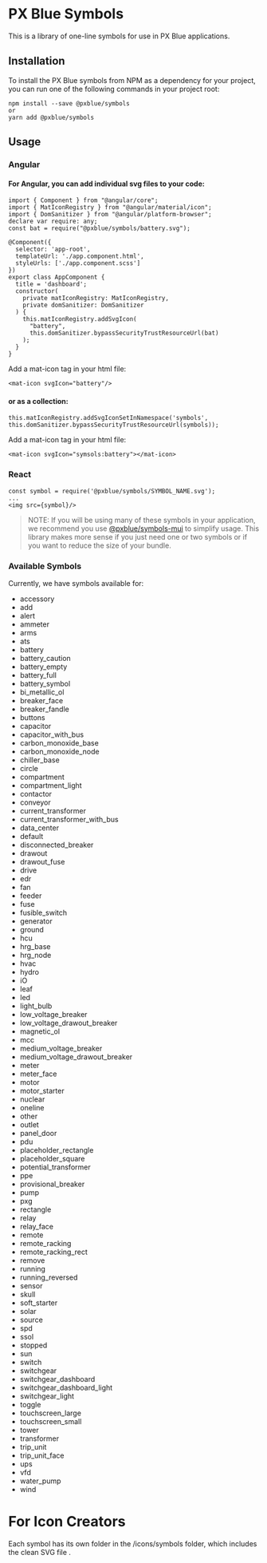 # PX Blue Symbols
This is a library of one-line symbols for use in PX Blue applications.

## Installation
To install the PX Blue symbols from NPM as a dependency for your project, you can run one of the following commands in your project root:
```
npm install --save @pxblue/symbols
or
yarn add @pxblue/symbols
```

## Usage
### Angular
#### For Angular, you can add individual svg files to your code:
```
import { Component } from "@angular/core";
import { MatIconRegistry } from "@angular/material/icon";
import { DomSanitizer } from "@angular/platform-browser";
declare var require: any;
const bat = require("@pxblue/symbols/battery.svg");

@Component({
  selector: 'app-root',
  templateUrl: './app.component.html',
  styleUrls: ['./app.component.scss']
})
export class AppComponent {
  title = 'dashboard';
  constructor(
    private matIconRegistry: MatIconRegistry,
    private domSanitizer: DomSanitizer
  ) {
    this.matIconRegistry.addSvgIcon(
      "battery",
      this.domSanitizer.bypassSecurityTrustResourceUrl(bat)
    );
  }
}
```
Add a mat-icon tag in your html file:
```
<mat-icon svgIcon="battery"/>
```

#### or as a collection:

```
this.matIconRegistry.addSvgIconSetInNamespace('symbols', this.domSanitizer.bypassSecurityTrustResourceUrl(symbols));
```

Add a mat-icon tag in your html file:
```
<mat-icon svgIcon="symsols:battery"></mat-icon>
```

### React
```
const symbol = require('@pxblue/symbols/SYMBOL_NAME.svg');
...
<img src={symbol}/>
```

>NOTE: If you will be using many of these symbols in your application, we recommend you use [@pxblue/symbols-mui](https://www.npmjs.com/package/@pxblue/symbols-mui) to simplify usage. This library makes more sense if you just need one or two symbols or if you want to reduce the size of your bundle.

### Available Symbols
Currently, we have symbols available for:
* accessory
* add
* alert
* ammeter
* arms
* ats
* battery
* battery_caution
* battery_empty
* battery_full
* battery_symbol
* bi_metallic_ol
* breaker_face
* breaker_fandle
* buttons
* capacitor
* capacitor_with_bus
* carbon_monoxide_base
* carbon_monoxide_node
* chiller_base
* circle
* compartment
* compartment_light
* contactor
* conveyor
* current_transformer
* current_transformer_with_bus
* data_center
* default
* disconnected_breaker
* drawout
* drawout_fuse
* drive
* edr
* fan
* feeder
* fuse
* fusible_switch
* generator
* ground
* hcu
* hrg_base
* hrg_node
* hvac
* hydro
* iO
* leaf
* led
* light_bulb
* low_voltage_breaker
* low_voltage_drawout_breaker
* magnetic_ol
* mcc
* medium_voltage_breaker
* medium_voltage_drawout_breaker
* meter
* meter_face
* motor
* motor_starter
* nuclear
* oneline
* other
* outlet
* panel_door
* pdu
* placeholder_rectangle
* placeholder_square
* potential_transformer
* ppe
* provisional_breaker
* pump
* pxg
* rectangle
* relay
* relay_face
* remote
* remote_racking
* remote_racking_rect
* remove
* running
* running_reversed
* sensor
* skull
* soft_starter
* solar
* source
* spd
* ssol
* stopped
* sun
* switch
* switchgear
* switchgear_dashboard
* switchgear_dashboard_light
* switchgear_light
* toggle
* touchscreen_large
* touchscreen_small
* tower
* transformer
* trip_unit
* trip_unit_face
* ups
* vfd
* water_pump
* wind


# For Icon Creators
Each symbol has its own folder in the /icons/symbols folder, which includes the clean SVG file .



